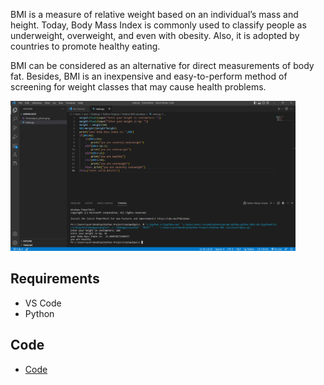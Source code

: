 BMI is a measure of relative weight based on an individual’s mass and height. Today, Body Mass Index is commonly used to classify people as underweight, overweight, and even with obesity. Also, it is adopted by countries to promote healthy eating.



BMI can be considered as an alternative for direct measurements of body fat. Besides, BMI is an inexpensive and easy-to-perform method of screening for weight classes that may cause health problems.


<img src="data/bmi_ss.png" height="240" >



## Requirements
* VS Code
* Python

## Code 

* [Code](code/main.py)












